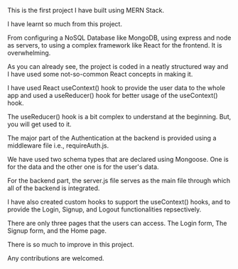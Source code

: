 ﻿This is the first project I have built using MERN Stack.

I have learnt so much from this project.

From configuring a NoSQL Database like MongoDB, using express and node as servers, to using a complex framework like React for the frontend. It is overwhelming.

As you can already see, the project is coded in a neatly structured way and I have used some not-so-common React concepts in making it.

I have used React useContext() hook to provide the user data to the whole app and used a useReducer() hook for better usage of the useContext() hook.

The useReducer() hook is a bit complex to understand at the beginning. But, you will get used to it.

The major part of the Authentication at the backend is provided using a middleware file i.e., requireAuth.js. 

We have used two schema types that are declared using Mongoose. One is for the data and the other one is for the user's data.

For the backend part, the server.js file serves as the main file through which all of the backend is integrated.

I have also created custom hooks to support the useContext() hooks, and to provide the Login, Signup, and Logout functionalities repsectively.

There are only three pages that the users can access. The Login form, The Signup form, and the Home page.

There is so much to improve in this project.

Any contributions are welcomed.